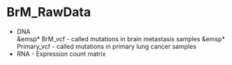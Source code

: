 # BrM_RawData
* DNA<br />
&emsp* BrM_vcf - called mutations in brain metastasis samples
&emsp* Primary_vcf - called mutations in primary lung cancer samples
* RNA - Expression count matrix
